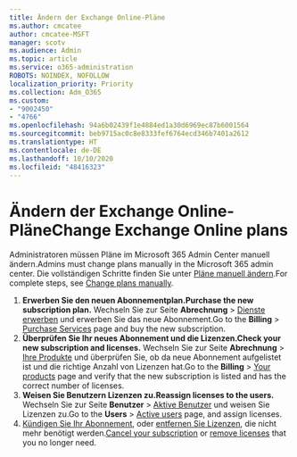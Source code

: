 ```yaml
---
title: Ändern der Exchange Online-Pläne
ms.author: cmcatee
author: cmcatee-MSFT
manager: scotv
ms.audience: Admin
ms.topic: article
ms.service: o365-administration
ROBOTS: NOINDEX, NOFOLLOW
localization_priority: Priority
ms.collection: Adm_O365
ms.custom:
- "9002450"
- "4766"
ms.openlocfilehash: 94a6b02439f1e4884ed1a30d6969ec87b6001564
ms.sourcegitcommit: beb9715ac0c8e8333fef6764ecd346b7401a2612
ms.translationtype: HT
ms.contentlocale: de-DE
ms.lasthandoff: 10/10/2020
ms.locfileid: "48416323"
---
```

# <a name="change-exchange-online-plans"></a><span data-ttu-id="0347a-102">Ändern der Exchange Online-Pläne</span><span class="sxs-lookup"><span data-stu-id="0347a-102">Change Exchange Online plans</span></span>

<span data-ttu-id="0347a-103">Administratoren müssen Pläne im Microsoft 365 Admin Center manuell ändern.</span><span class="sxs-lookup"><span data-stu-id="0347a-103">Admins must change plans manually in the Microsoft 365 admin center.</span></span> <span data-ttu-id="0347a-104">Die vollständigen Schritte finden Sie unter [Pläne manuell ändern](https://docs.microsoft.com/microsoft-365/commerce/subscriptions/change-plans-manually).</span><span class="sxs-lookup"><span data-stu-id="0347a-104">For complete steps, see [Change plans manually](https://docs.microsoft.com/microsoft-365/commerce/subscriptions/change-plans-manually).</span></span>

1. <span data-ttu-id="0347a-105">**Erwerben Sie den neuen Abonnementplan.**</span><span class="sxs-lookup"><span data-stu-id="0347a-105">**Purchase the new subscription plan.**</span></span> <span data-ttu-id="0347a-106">Wechseln Sie zur Seite **Abrechnung** > [Dienste erwerben](https://go.microsoft.com/fwlink/p/?linkid=868433) und erwerben Sie das neue Abonnement.</span><span class="sxs-lookup"><span data-stu-id="0347a-106">Go to the **Billing** > [Purchase Services](https://go.microsoft.com/fwlink/p/?linkid=868433) page and buy the new subscription.</span></span>
2. <span data-ttu-id="0347a-107">**Überprüfen Sie Ihr neues Abonnement und die Lizenzen.**</span><span class="sxs-lookup"><span data-stu-id="0347a-107">**Check your new subscription and licenses.**</span></span> <span data-ttu-id="0347a-108">Wechseln Sie zur Seite **Abrechnung** > [Ihre Produkte](https://go.microsoft.com/fwlink/p/?linkid=842054) und überprüfen Sie, ob da neue Abonnement aufgelistet ist und die richtige Anzahl von Lizenzen hat.</span><span class="sxs-lookup"><span data-stu-id="0347a-108">Go to the **Billing** > [Your products](https://go.microsoft.com/fwlink/p/?linkid=842054) page and verify that the new subscription is listed and has the correct number of licenses.</span></span>
3. <span data-ttu-id="0347a-109">**Weisen Sie Benutzern Lizenzen zu.**</span><span class="sxs-lookup"><span data-stu-id="0347a-109">**Reassign licenses to the users.**</span></span> <span data-ttu-id="0347a-110">Wechseln Sie zur Seite **Benutzer** > [Aktive Benutzer](https://go.microsoft.com/fwlink/p/?linkid=834822) und weisen Sie Lizenzen zu.</span><span class="sxs-lookup"><span data-stu-id="0347a-110">Go to the **Users** > [Active users](https://go.microsoft.com/fwlink/p/?linkid=834822) page, and assign licenses.</span></span>
4. <span data-ttu-id="0347a-111">[Kündigen Sie Ihr Abonnement](https://docs.microsoft.com/microsoft-365/commerce/subscriptions/cancel-your-subscription), oder [entfernen Sie Lizenzen](https://docs.microsoft.com/microsoft-365/commerce/licenses/buy-licenses), die nicht mehr benötigt werden.</span><span class="sxs-lookup"><span data-stu-id="0347a-111">[Cancel your subscription](https://docs.microsoft.com/microsoft-365/commerce/subscriptions/cancel-your-subscription) or [remove licenses](https://docs.microsoft.com/microsoft-365/commerce/licenses/buy-licenses) that you no longer need.</span></span>